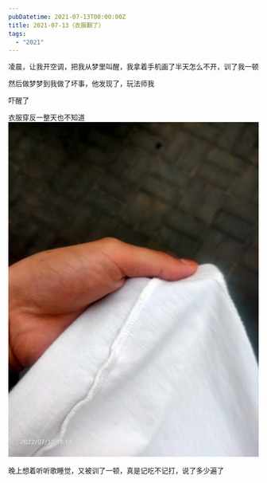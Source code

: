 ```yaml
---
pubDatetime: 2021-07-13T00:00:00Z
title: 2021-07-13（衣服翻了）
tags:
  - "2021"
---
```


凌晨，让我开空调，把我从梦里叫醒，我拿着手机画了半天怎么不开，训了我一顿

然后做梦梦到我做了坏事，他发现了，玩法师我

吓醒了

衣服穿反一整天也不知道![](../../img/6904315-cac80ddc6ca9857c.jpg)

晚上想着听听歌睡觉，又被训了一顿，真是记吃不记打，说了多少遍了
